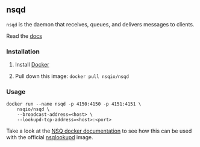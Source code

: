 ## nsqd

`nsqd` is the daemon that receives, queues, and delivers messages to clients.

Read the [docs](http://nsq.io/components/nsqd.html)

### Installation

1. Install [Docker](https://www.docker.io/)

2. Pull down this image: `docker pull nsqio/nsqd`

### Usage

    docker run --name nsqd -p 4150:4150 -p 4151:4151 \
        nsqio/nsqd \
        --broadcast-address=<host> \
        --lookupd-tcp-address=<host>:<port>

Take a look at the [NSQ docker documentation](http://nsq.io/deployment/docker.html) to see how this
can be used with the official [nsqlookupd](https://registry.hub.docker.com/u/nsqio/nsqlookupd/)
image.
